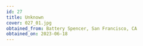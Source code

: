 ```yaml
---
id: 27 
title: Unknown
cover: 027_01.jpg
obtained_from: Battery Spencer, San Francisco, CA
obtained_on: 2023-06-18
---
```

